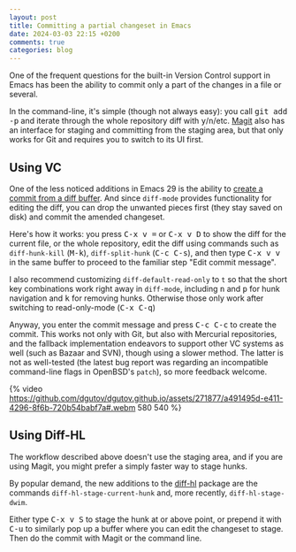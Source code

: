 ```yaml
---
layout: post
title: Committing a partial changeset in Emacs
date: 2024-03-03 22:15 +0200
comments: true
categories: blog
---
```


One of the frequent questions for the built-in Version Control support
in Emacs has been the ability to commit only a part of the changes in
a file or several.

In the command-line, it's simple (though not always easy): you call
<kbd>git add -p</kbd> and iterate through the whole repository diff
with <kbd>y</kbd>/<kbd>n</kbd>/etc. [Magit](https://magit.vc/) also
has an interface for staging and committing from the staging area, but
that only works for Git and requires you to switch to its UI first.

## Using VC

One of the less noticed additions in Emacs 29 is the ability to
[create a commit from a diff buffer](https://debbugs.gnu.org/52349).
And since `diff-mode` provides functionality for editing the diff, you
can drop the unwanted pieces first (they stay saved on disk) and
commit the amended changeset.

Here's how it works: you press <kbd>C-x v =</kbd> or <kbd>C-x v
D</kbd> to show the diff for the current file, or the whole
repository, edit the diff using commands such as `diff-hunk-kill`
(<kbd>M-k</kbd>), `diff-split-hunk` (<kbd>C-c C-s</kbd>), and then
type <kbd>C-x v v</kbd> in the same buffer to proceed to the familiar
step "Edit commit message".

I also recommend customizing `diff-default-read-only` to `t` so that
the short key combinations work right away in `diff-mode`, including
<kbd>n</kbd> and <kbd>p</kbd> for hunk navigation and <kbd>k</kbd> for
removing hunks. Otherwise those only work after switching to
read-only-mode (<kbd>C-x C-q</kbd>)

Anyway, you enter the commit message and press <kbd>C-c C-c</kbd> to
create the commit. This works not only with Git, but also with
Mercurial repositories, and the fallback implementation endeavors to
support other VC systems as well (such as Bazaar and SVN), though
using a slower method. The latter is not as well-tested (the latest
bug report was regarding an incompatible command-line flags in
OpenBSD's `patch`), so more feedback welcome.

{% video https://github.com/dgutov/dgutov.github.io/assets/271877/a491495d-e411-4296-8f6b-720b54babf7a#.webm 580 540 %}

## Using Diff-HL

The workflow described above doesn't use the staging area, and if you
are using Magit, you might prefer a simply faster way to stage hunks.

By popular demand, the new additions to the
[diff-hl](https://github.com/dgutov/diff-hl/) package are the commands
`diff-hl-stage-current-hunk` and, more recently, `diff-hl-stage-dwim`.

Either type <kbd>C-x v S</kbd> to stage the hunk at or above point, or
prepend it with <kbd>C-u</kbd> to similarly pop up a buffer where you
can edit the changeset to stage. Then do the commit with Magit or the
command line.
